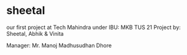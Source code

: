 # sheetal
our first project at Tech Mahindra under IBU: MKB TUS 21
Project by: Sheetal, Abhik & Vinita

Manager: Mr. Manoj Madhusudhan Dhore
